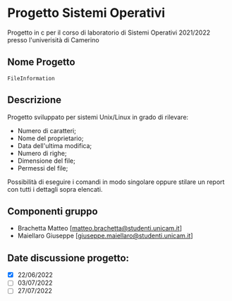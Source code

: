 # Progetto Sistemi Operativi

Progetto in c per il corso di laboratorio di Sistemi Operativi 2021/2022 presso l'univerisità di Camerino

## Nome Progetto

`FileInformation`

## Descrizione

Progetto sviluppato per sistemi Unix/Linux in grado di rilevare:

- Numero di caratteri;
- Nome del proprietario;
- Data dell'ultima modifica;
- Numero di righe;
- Dimensione del file;
- Permessi del file;

Possibilità di eseguire i comandi in modo singolare oppure stilare un report con tutti i dettagli sopra elencati.

## Componenti gruppo

- Brachetta Matteo [matteo.brachetta@studenti.unicam.it]
- Maiellaro Giuseppe [giuseppe.maiellaro@studenti.unicam.it]

## Date discussione progetto:

- [x] 22/06/2022
- [ ] 03/07/2022
- [ ] 27/07/2022
